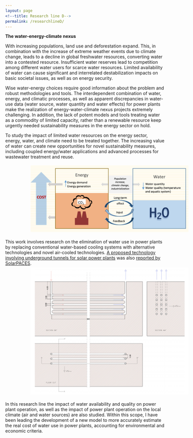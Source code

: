 ```yaml
---
layout: page
<!--title: Research line D-->
permalink: /researchlineD/ 
---
```


**The water-energy-climate nexus**

With increasing populations, land use and deforestation expand. This, in combination with the increase of extreme weather events due to climate change, leads to a decline in global freshwater resources, converting water into a contested resource. Insufficient water reserves lead to competition among different water users for scarce water resources. Limited availability of water can cause significant and interrelated destabilization impacts on basic societal issues, as well as on energy security.

Wise water-energy choices require good information about the problem and robust methodologies and tools. The interdependent combination of water, energy, and climatic processes, as well as apparent discrepancies in water-use data (water source, water quantity and water effects) for power plants make the realization of energy-water-climate nexus projects extremely challenging. In addition, the lack of potent models and tools treating water as a commodity of limited capacity, rather than a renewable resource keep urgently needed sustainability measures in the energy sector on hold.

To study the impact of limited water resources on the energy sector, energy, water, and climate need to be treated together. The increasing value of water can create new opportunities for novel sustainability measures, including coupled energy/water applications and advanced processes for wastewater treatment and reuse.

<img src="/files/figs/RLD.png" alt="RLDa" width="500px" style="float: center;margin-left: 80px;margin-top: 5px;margin-bottom: 5px">

This work involves research on the elimination of water use in power plants by replacing conventional water-based cooling systems with alternative technologies and novel air-cooled technologies. [A proposed technology involving underground tunnels for solar power plants](https://www.mdpi.com/1996-1073/13/4/797/htm) was also [reported by SolarPACES](https://www.solarpaces.org/a-new-way-to-dry-cool-thermal-power-plants-with-underground%E2%80%A8-air/).   
<img src="/files/figs/RLDb.png" alt="RLDb" width="500px" style="float: center;margin-left: 80px;margin-top: 5px;margin-bottom: 5px">

In this research line the impact of water availability and quality on power plant operation, as well as the impact of power plant operation on the local climate (air and water sources) are also studied. Within this scope, I have been leading the development of a new model to more accurately estimate the real cost of water use in power plants, accounting for environmental and economic criteria. 

